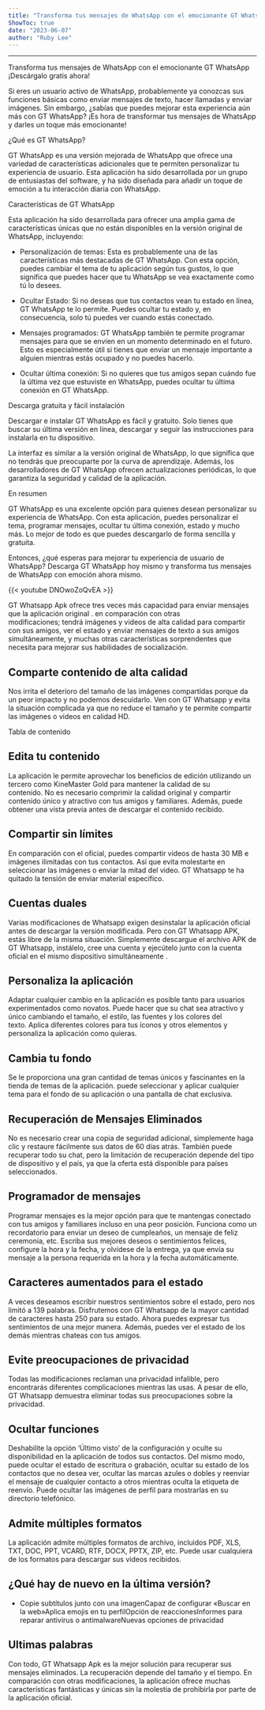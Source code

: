 ```yaml
---
title: "Transforma tus mensajes de WhatsApp con el emocionante GT WhatsApp ¡Descárgalo gratis ahora!"
ShowToc: true 
date: "2023-06-07"
author: "Ruby Lee"
---
```

*****
Transforma tus mensajes de WhatsApp con el emocionante GT WhatsApp ¡Descárgalo gratis ahora!

Si eres un usuario activo de WhatsApp, probablemente ya conozcas sus funciones básicas como enviar mensajes de texto, hacer llamadas y enviar imágenes. Sin embargo, ¿sabías que puedes mejorar esta experiencia aún más con GT WhatsApp? ¡Es hora de transformar tus mensajes de WhatsApp y darles un toque más emocionante!

¿Qué es GT WhatsApp?

GT WhatsApp es una versión mejorada de WhatsApp que ofrece una variedad de características adicionales que te permiten personalizar tu experiencia de usuario. Esta aplicación ha sido desarrollada por un grupo de entusiastas del software, y ha sido diseñada para añadir un toque de emoción a tu interacción diaria con WhatsApp.

Características de GT WhatsApp

Esta aplicación ha sido desarrollada para ofrecer una amplia gama de características únicas que no están disponibles en la versión original de WhatsApp, incluyendo:

- Personalización de temas: Esta es probablemente una de las características más destacadas de GT WhatsApp. Con esta opción, puedes cambiar el tema de tu aplicación según tus gustos, lo que significa que puedes hacer que tu WhatsApp se vea exactamente como tú lo desees.

- Ocultar Estado: Si no deseas que tus contactos vean tu estado en línea, GT WhatsApp te lo permite. Puedes ocultar tu estado y, en consecuencia, solo tú puedes ver cuando estás conectado.

- Mensajes programados: GT WhatsApp también te permite programar mensajes para que se envíen en un momento determinado en el futuro. Esto es especialmente útil si tienes que enviar un mensaje importante a alguien mientras estás ocupado y no puedes hacerlo.

- Ocultar última conexión: Si no quieres que tus amigos sepan cuándo fue la última vez que estuviste en WhatsApp, puedes ocultar tu última conexión en GT WhatsApp.

Descarga gratuita y fácil instalación

Descargar e instalar GT WhatsApp es fácil y gratuito. Solo tienes que buscar su última versión en línea, descargar y seguir las instrucciones para instalarla en tu dispositivo.

La interfaz es similar a la versión original de WhatsApp, lo que significa que no tendrás que preocuparte por la curva de aprendizaje. Además, los desarrolladores de GT WhatsApp ofrecen actualizaciones periódicas, lo que garantiza la seguridad y calidad de la aplicación.

En resumen

GT WhatsApp es una excelente opción para quienes desean personalizar su experiencia de WhatsApp. Con esta aplicación, puedes personalizar el tema, programar mensajes, ocultar tu última conexión, estado y mucho más. Lo mejor de todo es que puedes descargarlo de forma sencilla y gratuita.

Entonces, ¿qué esperas para mejorar tu experiencia de usuario de WhatsApp? Descarga GT WhatsApp hoy mismo y transforma tus mensajes de WhatsApp con emoción ahora mismo.

{{< youtube DNOwoZoQvEA >}} 



GT Whatsapp Apk ofrece tres veces más capacidad para enviar mensajes que la aplicación original . en comparación con otras modificaciones; tendrá imágenes y videos de alta calidad para compartir con sus amigos, ver el estado y enviar mensajes de texto a sus amigos simultáneamente, y muchas otras características sorprendentes que necesita para mejorar sus habilidades de socialización.
 
## Comparte contenido de alta calidad
 
Nos irrita el deterioro del tamaño de las imágenes compartidas porque da un peor impacto y no podemos descuidarlo. Ven con GT Whatsapp y evita la situación complicada ya que no reduce el tamaño y te permite compartir las imágenes o videos en calidad HD. 
 
Tabla de contenido
 
## Edita tu contenido
 
La aplicación le permite aprovechar los beneficios de edición utilizando un tercero como KineMaster Gold para mantener la calidad de su contenido. No es necesario comprimir la calidad original y compartir contenido único y atractivo con tus amigos y familiares. Además, puede obtener una vista previa antes de descargar el contenido recibido. 
 
## Compartir sin límites
 
En comparación con el oficial, puedes compartir videos de hasta 30 MB e imágenes ilimitadas con tus contactos. Así que evita molestarte en seleccionar las imágenes o enviar la mitad del video. GT Whatsapp te ha quitado la tensión de enviar material específico.  
 
## Cuentas duales
 
Varias modificaciones de Whatsapp exigen desinstalar la aplicación oficial antes de descargar la versión modificada. Pero con GT Whatsapp APK, estás libre de la misma situación. Simplemente descargue el archivo APK de GT Whatsapp, instálelo, cree una cuenta y ejecútelo junto con la cuenta oficial en el mismo dispositivo simultáneamente .  
 
## Personaliza la aplicación
 
Adaptar cualquier cambio en la aplicación es posible tanto para usuarios experimentados como novatos. Puede hacer que su chat sea atractivo y único cambiando el tamaño, el estilo, las fuentes y los colores del texto. Aplica diferentes colores para tus íconos y otros elementos y personaliza la aplicación como quieras. 
 
## Cambia tu fondo
 
Se le proporciona una gran cantidad de temas únicos y fascinantes en la tienda de temas de la aplicación. puede seleccionar y aplicar cualquier tema para el fondo de su aplicación o una pantalla de chat exclusiva. 
 
## Recuperación de Mensajes Eliminados
 
No es necesario crear una copia de seguridad adicional, simplemente haga clic y restaure fácilmente sus datos de 60 días atrás. También puede recuperar todo su chat, pero la limitación de recuperación depende del tipo de dispositivo y el país, ya que la oferta está disponible para países seleccionados.  
 
## Programador de mensajes
 
Programar mensajes es la mejor opción para que te mantengas conectado con tus amigos y familiares incluso en una peor posición. Funciona como un recordatorio para enviar un deseo de cumpleaños, un mensaje de feliz ceremonia, etc. Escriba sus mejores deseos o sentimientos felices, configure la hora y la fecha, y olvídese de la entrega, ya que envía su mensaje a la persona requerida en la hora y la fecha automáticamente. 
 
## Caracteres aumentados para el estado
 
A veces deseamos escribir nuestros sentimientos sobre el estado, pero nos limitó a 139 palabras. Disfrutemos con GT Whatsapp de la mayor cantidad de caracteres hasta 250 para su estado. Ahora puedes expresar tus sentimientos de una mejor manera. Además, puedes ver el estado de los demás mientras chateas con tus amigos. 
 
## Evite preocupaciones de privacidad
 
Todas las modificaciones reclaman una privacidad infalible, pero encontrarás diferentes complicaciones mientras las usas. A pesar de ello, GT Whatsapp demuestra eliminar todas sus preocupaciones sobre la privacidad. 
 
## Ocultar funciones
 
Deshabilite la opción ‘Último visto’ de la configuración y oculte su disponibilidad en la aplicación de todos sus contactos. Del mismo modo, puede ocultar el estado de escritura o grabación, ocultar su estado de los contactos que no desea ver, ocultar las marcas azules o dobles y reenviar el mensaje de cualquier contacto a otros mientras oculta la etiqueta de reenvío. Puede ocultar las imágenes de perfil para mostrarlas en su directorio telefónico. 
 
## Admite múltiples formatos
 
La aplicación admite múltiples formatos de archivo, incluidos PDF, XLS, TXT, DOC, PPT, VCARD, RTF, DOCX, PPTX, ZIP, etc. Puede usar cualquiera de los formatos para descargar sus videos recibidos. 
 
## ¿Qué hay de nuevo en la última versión?
 
- Copie subtítulos junto con una imagenCapaz de configurar «Buscar en la web»Aplica emojis en tu perfilOpción de reaccionesInformes para reparar antivirus o antimalwareNuevas opciones de privacidad

 
## Ultimas palabras
 
Con todo, GT Whatsapp Apk es la mejor solución para recuperar sus mensajes eliminados. La recuperación depende del tamaño y el tiempo. En comparación con otras modificaciones, la aplicación ofrece muchas características fantásticas y únicas sin la molestia de prohibirla por parte de la aplicación oficial. 



